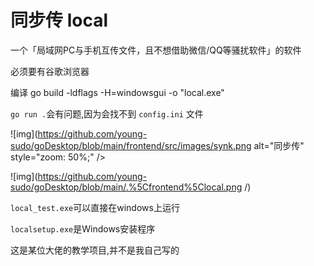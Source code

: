 # 同步传 local

一个「局域网PC与手机互传文件，且不想借助微信/QQ等骚扰软件」的软件

必须要有谷歌浏览器

编译   go build -ldflags -H=windowsgui -o "local.exe"

` go run . `会有问题,因为会找不到  ` config.ini ` 文件



![img](https://github.com/young-sudo/goDesktop/blob/main/frontend/src/images/synk.png alt="同步传" style="zoom: 50%;" />

![img](https://github.com/young-sudo/goDesktop/blob/main/.%5Cfrontend%5Clocal.png /)

`local_test.exe`可以直接在windows上运行

`localsetup.exe`是Windows安装程序

这是某位大佬的教学项目,并不是我自己写的
